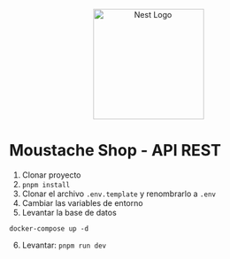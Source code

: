 <p align="center">
  <img src="https://nestjs.com/img/logo-small.svg" width="200" alt="Nest Logo" />
</p>

# Moustache Shop - API REST

1. Clonar proyecto
2. ```pnpm install```
3. Clonar el archivo ```.env.template``` y renombrarlo a ```.env```
4. Cambiar las variables de entorno
5. Levantar la base de datos
```
docker-compose up -d
```
6. Levantar: ```pnpm run dev```